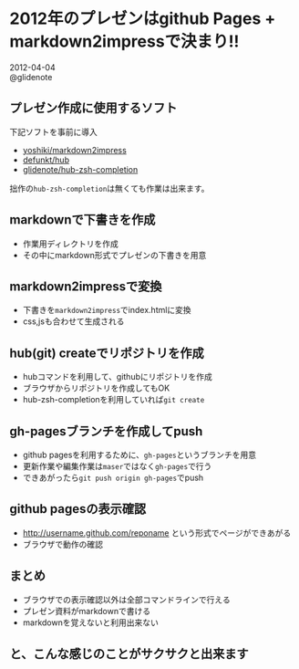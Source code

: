 2012年のプレゼンはgithub Pages + markdown2impressで決まり!!
==========
2012-04-04  
@glidenote

プレゼン作成に使用するソフト
----------

下記ソフトを事前に導入

 * [yoshiki/markdown2impress](https://github.com/yoshiki/markdown2impress)
 * [defunkt/hub](https://github.com/defunkt/hub)
 * [glidenote/hub-zsh-completion](https://github.com/glidenote/hub-zsh-completion)

拙作の`hub-zsh-completion`は無くても作業は出来ます。

markdownで下書きを作成
----------

 * 作業用ディレクトリを作成
 * その中にmarkdown形式でプレゼンの下書きを用意


markdown2impressで変換
----------

 * 下書きを`markdown2impress`でindex.htmlに変換
 * css,jsも合わせて生成される


hub(git) createでリポジトリを作成
----------

 * hubコマンドを利用して、githubにリポジトリを作成
 * ブラウザからリポジトリを作成してもOK
 * hub-zsh-completionを利用していれば`git create`


gh-pagesブランチを作成してpush
----------

 * github pagesを利用するために、`gh-pages`というブランチを用意
 * 更新作業や編集作業は`maser`ではなく`gh-pages`で行う
 * できあがったら`git push origin gh-pages`でpush


github pagesの表示確認
----------
 
 * http://username.github.com/reponame という形式でページができあがる
 * ブラウザで動作の確認


まとめ
----------
 
 * ブラウザでの表示確認以外は全部コマンドラインで行える
 * プレゼン資料がmarkdownで書ける
 * markdownを覚えないと利用出来ない

と、こんな感じのことがサクサクと出来ます
----------


